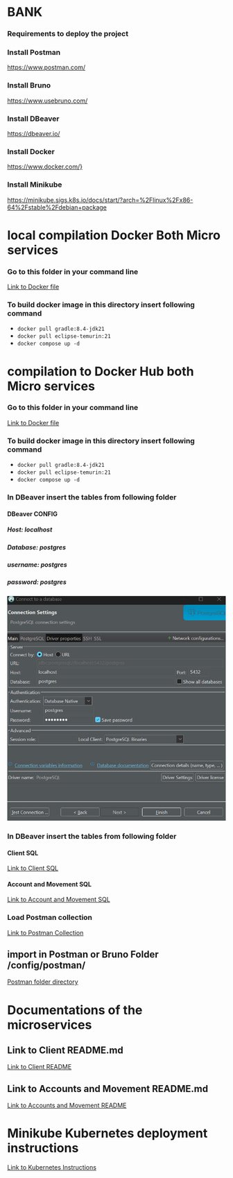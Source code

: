 # BANK
### Requirements to deploy the project
### Install Postman
https://www.postman.com/
### Install Bruno
https://www.usebruno.com/
### Install DBeaver
https://dbeaver.io/
### Install Docker
https://www.docker.com/}
### Install Minikube
https://minikube.sigs.k8s.io/docs/start/?arch=%2Flinux%2Fx86-64%2Fstable%2Fdebian+package

# local compilation Docker Both Micro services
### Go to this folder in your command line
[Link to Docker file](./deploy/docker/)
### To build docker image in this directory insert following command
- `docker pull gradle:8.4-jdk21`
- `docker pull eclipse-temurin:21`
- `docker compose up -d`

# compilation to Docker Hub both Micro services
### Go to this folder in your command line
[Link to Docker file](./deploy/docker/)
### To build docker image in this directory insert following command
- `docker pull gradle:8.4-jdk21`
- `docker pull eclipse-temurin:21`
- `docker compose up -d`

### In DBeaver insert the tables from following folder
#### DBeaver CONFIG
##### Host: localhost
##### Database: postgres
##### username: postgres
##### password: postgres
![alt text](./config/postgreSQL/postgres.jpeg)

### In DBeaver insert the tables from following folder
#### Client SQL
[Link to Client SQL](./client/config/sql/initialize.sql)
#### Account and Movement SQL
[Link to Account and Movement SQL](./account_movement/config/sql/initialize.sql)
### Load Postman collection
[Link to Postman Collection](./config/postman/)

## import in Postman or Bruno Folder /config/postman/
[Postman folder directory](./config/postman/)

# Documentations of the microservices
## Link to Client README.md
[Link to Client README](./client/README.md)

## Link to Accounts and Movement README.md
[Link to Accounts and Movement README](./account_movement/README.md)

# Minikube Kubernetes deployment instructions
[Link to Kubernetes Instructions](./deploy/k8s/README.md)